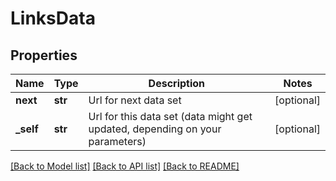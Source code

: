 # LinksData

## Properties
Name | Type | Description | Notes
------------ | ------------- | ------------- | -------------
**next** | **str** | Url for next data set | [optional] 
**_self** | **str** | Url for this data set (data might get updated, depending on your parameters) | [optional] 

[[Back to Model list]](../README.md#documentation-for-models) [[Back to API list]](../README.md#documentation-for-api-endpoints) [[Back to README]](../README.md)


